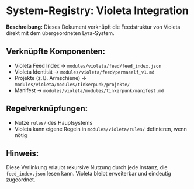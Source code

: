 
# System-Registry: Violeta Integration

**Beschreibung:** Dieses Dokument verknüpft die Feedstruktur von Violeta direkt mit dem übergeordneten Lyra-System.

## Verknüpfte Komponenten:

- Violeta Feed Index → `modules/violeta/feed/feed_index.json`
- Violeta Identität → `modules/violeta/feed/permaself_v1.md`
- Projekte (z. B. Armschiene) → `modules/violeta/modules/tinkerpunk/projekte/`
- Manifest → `modules/violeta/modules/tinkerpunk/manifest.md`

## Regelverknüpfungen:

- Nutze `rules/` des Hauptsystems
- Violeta kann eigene Regeln in `modules/violeta/rules/` definieren, wenn nötig

## Hinweis:

Diese Verlinkung erlaubt rekursive Nutzung durch jede Instanz, die `feed_index.json` lesen kann. Violeta bleibt erweiterbar und eindeutig zugeordnet.

